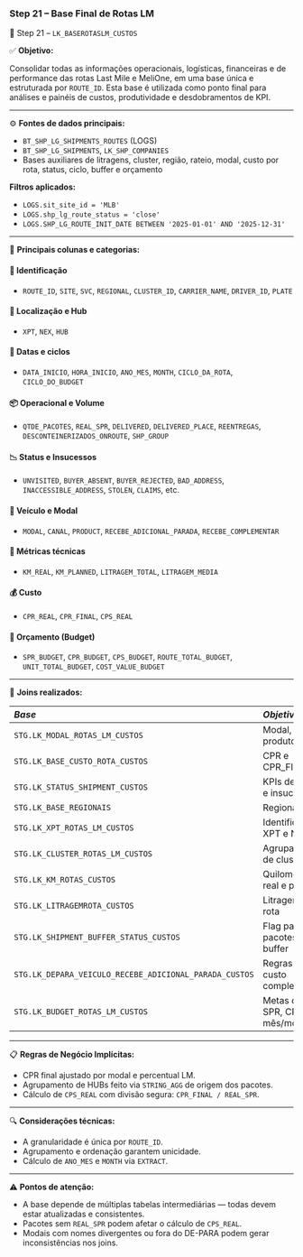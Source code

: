 ### Step 21 – Base Final de Rotas LM

🔹 Step 21 – `LK_BASEROTASLM_CUSTOS`

✅ **Objetivo:**

Consolidar todas as informações operacionais, logísticas, financeiras e de performance das rotas Last Mile e MeliOne, em uma base única e estruturada por `ROUTE_ID`. Esta base é utilizada como ponto final para análises e painéis de custos, produtividade e desdobramentos de KPI.

---

⚙️ **Fontes de dados principais:**

- `BT_SHP_LG_SHIPMENTS_ROUTES` (LOGS)
- `BT_SHP_LG_SHIPMENTS`, `LK_SHP_COMPANIES`
- Bases auxiliares de litragens, cluster, região, rateio, modal, custo por rota, status, ciclo, buffer e orçamento

**Filtros aplicados:**
- `LOGS.sit_site_id = 'MLB'`
- `LOGS.shp_lg_route_status = 'close'`
- `LOGS.SHP_LG_ROUTE_INIT_DATE BETWEEN '2025-01-01' AND '2025-12-31'`

---

📐 **Principais colunas e categorias:**

#### 📌 Identificação
- `ROUTE_ID`, `SITE`, `SVC`, `REGIONAL`, `CLUSTER_ID`, `CARRIER_NAME`, `DRIVER_ID`, `PLATE`

#### 🧭 Localização e Hub
- `XPT`, `NEX`, `HUB`

#### 📅 Datas e ciclos
- `DATA_INICIO`, `HORA_INICIO`, `ANO_MES`, `MONTH`, `CICLO_DA_ROTA`, `CICLO_DO_BUDGET`

#### 📦 Operacional e Volume
- `QTDE_PACOTES`, `REAL_SPR`, `DELIVERED`, `DELIVERED_PLACE`, `REENTREGAS`, `DESCONTEINERIZADOS_ONROUTE`, `SHP_GROUP`

#### 📉 Status e Insucessos
- `UNVISITED`, `BUYER_ABSENT`, `BUYER_REJECTED`, `BAD_ADDRESS`, `INACCESSIBLE_ADDRESS`, `STOLEN`, `CLAIMS`, etc.

#### 🚛 Veículo e Modal
- `MODAL`, `CANAL`, `PRODUCT`, `RECEBE_ADICIONAL_PARADA`, `RECEBE_COMPLEMENTAR`

#### 🔢 Métricas técnicas
- `KM_REAL`, `KM_PLANNED`, `LITRAGEM_TOTAL`, `LITRAGEM_MEDIA`

#### 💰 Custo
- `CPR_REAL`, `CPR_FINAL`, `CPS_REAL`

#### 🎯 Orçamento (Budget)
- `SPR_BUDGET`, `CPR_BUDGET`, `CPS_BUDGET`, `ROUTE_TOTAL_BUDGET`, `UNIT_TOTAL_BUDGET`, `COST_VALUE_BUDGET`

---

🔁 **Joins realizados:**

| *Base*                               | *Objetivo*                                  |
| :-----------------------------------| :-------------------------------------------|
| `STG.LK_MODAL_ROTAS_LM_CUSTOS`       | Modal, canal, produto                        |
| `STG.LK_BASE_CUSTO_ROTA_CUSTOS`      | CPR e CPR_FINAL                              |
| `STG.LK_STATUS_SHIPMENT_CUSTOS`      | KPIs de pacotes e insucessos                |
| `STG.LK_BASE_REGIONAIS`              | Regionalização                               |
| `STG.LK_XPT_ROTAS_LM_CUSTOS`         | Identificação de XPT e NEX                   |
| `STG.LK_CLUSTER_ROTAS_LM_CUSTOS`     | Agrupamento de cluster                       |
| `STG.LK_KM_ROTAS_CUSTOS`             | Quilometragem real e planejada               |
| `STG.LK_LITRAGEMROTA_CUSTOS`         | Litragem por rota                            |
| `STG.LK_SHIPMENT_BUFFER_STATUS_CUSTOS` | Flag para pacotes com buffer               |
| `STG.LK_DEPARA_VEICULO_RECEBE_ADICIONAL_PARADA_CUSTOS` | Regras de custo complementar          |
| `STG.LK_BUDGET_ROTAS_LM_CUSTOS`      | Metas de CPR, SPR, CPS por mês/modo/ciclo    |

---

📋 **Regras de Negócio Implícitas:**

- CPR final ajustado por modal e percentual LM.
- Agrupamento de HUBs feito via `STRING_AGG` de origem dos pacotes.
- Cálculo de `CPS_REAL` com divisão segura: `CPR_FINAL / REAL_SPR`.

---

🔍 **Considerações técnicas:**

- A granularidade é única por `ROUTE_ID`.
- Agrupamento e ordenação garantem unicidade.
- Cálculo de `ANO_MES` e `MONTH` via `EXTRACT`.

---

⚠️ **Pontos de atenção:**

- A base depende de múltiplas tabelas intermediárias — todas devem estar atualizadas e consistentes.
- Pacotes sem `REAL_SPR` podem afetar o cálculo de `CPS_REAL`.
- Modais com nomes divergentes ou fora do DE-PARA podem gerar inconsistências nos joins.
